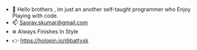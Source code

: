 - 👋 Hello brothers , im just an another self-taught programmer who Enjoy Playing with code.
- 📫 Saorav.skumar@gmail.com
- ❄️ Always Finishes In Style
- 👉 https://holopin.io/@battysk
<!---
Batty-sk/Batty-sk is a ✨ special ✨ repository because its `README.md` (this file) appears on your GitHub profile.
You can click the Preview link to take a look at your changes.
--->
